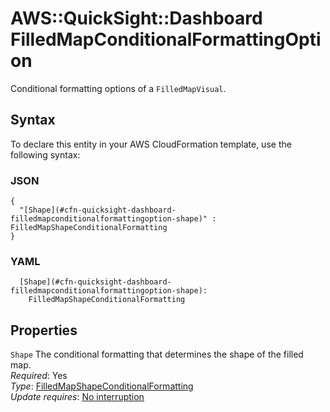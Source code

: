 # AWS::QuickSight::Dashboard FilledMapConditionalFormattingOption<a name="aws-properties-quicksight-dashboard-filledmapconditionalformattingoption"></a>

Conditional formatting options of a `FilledMapVisual`\.

## Syntax<a name="aws-properties-quicksight-dashboard-filledmapconditionalformattingoption-syntax"></a>

To declare this entity in your AWS CloudFormation template, use the following syntax:

### JSON<a name="aws-properties-quicksight-dashboard-filledmapconditionalformattingoption-syntax.json"></a>

```
{
  "[Shape](#cfn-quicksight-dashboard-filledmapconditionalformattingoption-shape)" : FilledMapShapeConditionalFormatting
}
```

### YAML<a name="aws-properties-quicksight-dashboard-filledmapconditionalformattingoption-syntax.yaml"></a>

```
  [Shape](#cfn-quicksight-dashboard-filledmapconditionalformattingoption-shape): 
    FilledMapShapeConditionalFormatting
```

## Properties<a name="aws-properties-quicksight-dashboard-filledmapconditionalformattingoption-properties"></a>

`Shape`  <a name="cfn-quicksight-dashboard-filledmapconditionalformattingoption-shape"></a>
The conditional formatting that determines the shape of the filled map\.  
*Required*: Yes  
*Type*: [FilledMapShapeConditionalFormatting](aws-properties-quicksight-dashboard-filledmapshapeconditionalformatting.md)  
*Update requires*: [No interruption](https://docs.aws.amazon.com/AWSCloudFormation/latest/UserGuide/using-cfn-updating-stacks-update-behaviors.html#update-no-interrupt)